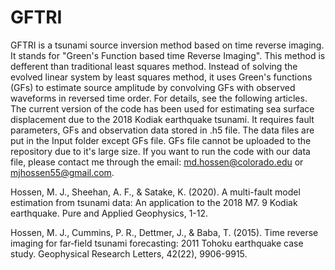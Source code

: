 # GFTRI
GFTRI is a tsunami source inversion method based on time reverse imaging. It stands for "Green's Function based time Reverse Imaging". This method is defferent than traditional least squares method. Instead of solving the evolved linear system by least squares method, it uses Green's functions (GFs) to estimate source amplitude by convolving GFs with observed waveforms in reversed time order.  For details, see the following articles. The current version of the code has been used for estimating sea surface displacement due to the 2018 Kodiak earthquake tsunami. It requires fault parameters, GFs and observation data stored in .h5 file. The data files are put in the Input folder except GFs file. GFs file cannot be uploaded to the repository due to it's large size. If you want to run the code with our data file, please contact me through the email: md.hossen@colorado.edu or mjhossen55@gmail.com. 


Hossen, M. J., Sheehan, A. F., & Satake, K. (2020). A multi-fault model estimation from tsunami data: An application to the 2018 M7. 9 Kodiak earthquake. Pure and Applied Geophysics, 1-12.

Hossen, M. J., Cummins, P. R., Dettmer, J., & Baba, T. (2015). Time reverse imaging for far‐field tsunami forecasting: 2011 Tohoku earthquake case study. Geophysical Research Letters, 42(22), 9906-9915.
